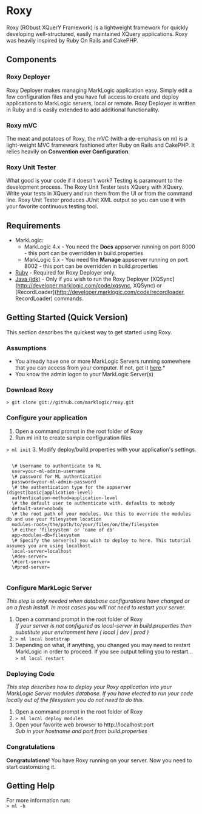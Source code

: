 # Roxy
Roxy (RObust XQuerY Framework) is a lightweight framework for quickly developing well-structured, easily maintained XQuery applications. Roxy was heavily inspired by Ruby On Rails and CakePHP.

## Components
### Roxy Deployer
Roxy Deployer makes managing MarkLogic application easy. Simply edit a few configuration files and you have full access to create and deploy applications to MarkLogic servers, local or remote. Roxy Deployer is written in Ruby and is easily extended to add additional functionality.

### Roxy mVC
The meat and potatoes of Roxy, the mVC (with a de-emphasis on m) is a light-weight MVC framework fashioned after Ruby on Rails and CakePHP. It relies heavily on **Convention over Configuration**.

### Roxy Unit Tester
What good is your code if it doesn't work? Testing is paramount to the development process. The Roxy Unit Tester tests XQuery with XQuery. Write your tests in XQuery and run them from the UI or from the command line. Roxy Unit Tester produces JUnit XML output so you can use it with your favorite continuous testing tool.

## Requirements
* MarkLogic:
  * MarkLogic 4.x - You need the **Docs** appserver running on port 8000 - this port can be overridden in build.properties
  * MarkLogic 5.x - You need the **Manage** appserver running on port 8002 - this port can be overridden in build.properties
* [Ruby](http://www.ruby-lang.org/en/) - Required for Roxy Deployer only.
* [Java (jdk)](http://www.oracle.com/technetwork/java/javase/downloads/index.html) - Only if you wish to run the Roxy Deployer [XQSync](http://developer.marklogic.com/code/xqsync, XQSync) or [RecordLoader](http://developer.marklogic.com/code/recordloader, RecordLoader) commands.

## Getting Started (Quick Version)
This section describes the quickest way to get started using Roxy.

### Assumptions
* You already have one or more MarkLogic Servers running somewhere that you can access from your computer. If not, get it [here](http://community.marklogic.com/products).* 
* You know the admin logon to your MarkLogic Server(s)

### Download Roxy
`> git clone git://github.com/marklogic/roxy.git`

### Configure your application
1. Open a command prompt in the root folder of Roxy
2. Run ml init to create sample configuration files

  `> ml init`
3. Modify deploy/build.properties with your application's settings.

  <code>
  \# Username to authenticate to ML
  user=your-ml-admin-username  
  \# password for ML authentication
  password=your-ml-admin-password  
  \# the authentication type for the appserver (digest|basic|application-level)
  authentication-method=application-level  
  \# the default user to authenticate with. defaults to nobody
  default-user=nobody  
  \# the root path of your modules. Use this to override the modules db and use your filesystem location
  modules-root=/the/path/to/your/files/on/the/filesystem  
  \# either 'filesystem' or 'name of db'  
  app-modules-db=filesystem  
  \# Specify the server(s) you wish to deploy to here. This tutorial assumes you are using localhost.
  local-server=localhost
  \#dev-server=
  \#cert-server=
  \#prod-server=
  </code>
  
### Configure MarkLogic Server
*This step is only needed when database configurations have changed or on a fresh install. In most cases you will not need to restart your server.*

1. Open a command prompt in the root folder of Roxy  
  *If your server is not configured as local-server in build.properties then substitute your environment here ( local | dev | prod )*
2. `> ml local bootstrap`
3. Depending on what, if anything, you changed you may need to restart MarkLogic in order to proceed. If you see output telling you to restart...  
  `> ml local restart`

### Deploying Code
*This step describes how to deploy your Roxy application into your MarkLogic Server modules database. If you have elected to run your code locally out of the filesystem you do not need to do this.*

1. Open a command prompt in the root folder of Roxy
2. `> ml local deploy modules`
3. Open your favorite web browser to http://localhost:port  
  *Sub in your hostname and port from build.properties*

### Congratulations
**Congratulations!** You have Roxy running on your server. Now you need to start customizing it.

## Getting Help
For more information run:  
  `> ml -h`